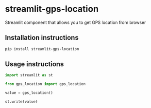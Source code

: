 # streamlit-gps-location

Streamlit component that allows you to get GPS location from browser

## Installation instructions

```sh
pip install streamlit-gps-location
```

## Usage instructions

```python
import streamlit as st

from gps_location import gps_location

value = gps_location()

st.write(value)
```
